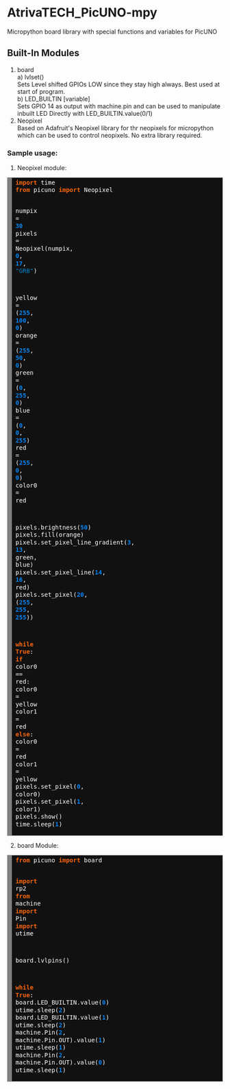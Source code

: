 # AtrivaTECH_PicUNO-mpy
Micropython board library with special functions and variables for PicUNO

## Built-In Modules
1) board<br>
   a) lvlset()<br>
     Sets Level shifted GPIOs LOW since they stay high always. Best used at start of program.<br>
   b) LED_BUILTIN [variable]<br>
     Sets GPIO 14 as output with machine.pin and can be used to manipulate inbuilt LED Directly with LED_BUILTIN.value(0/1)<br>
2) Neopixel<br>
   Based on Adafruit's Neopixel library for thr neopixels for micropython which can be used to control neopixels. No extra library required.

### Sample usage:
1) Neopixel module:<br>

   <!-- HTML generated using hilite.me -->
<div style="background: #111111; overflow:auto;width:auto;border:solid gray;border-width:.1em .1em .1em .8em;padding:.2em .6em;"><pre style="margin: 0; line-height: 125%"><span style="color: #fb660a; font-weight: bold">import</span> <span style="color: #ffffff">time</span>
<span style="color: #fb660a; font-weight: bold">from</span> <span style="color: #ffffff">picuno</span> <span style="color: #fb660a; font-weight: bold">import</span> <span style="color: #ffffff">Neopixel</span>
 
<span style="color: #ffffff">numpix</span> <span style="color: #ffffff">=</span> <span style="color: #0086f7; font-weight: bold">30</span>
<span style="color: #ffffff">pixels</span> <span style="color: #ffffff">=</span> <span style="color: #ffffff">Neopixel(numpix,</span> <span style="color: #0086f7; font-weight: bold">0</span><span style="color: #ffffff">,</span> <span style="color: #0086f7; font-weight: bold">17</span><span style="color: #ffffff">,</span> <span style="color: #0086d2">&quot;GRB&quot;</span><span style="color: #ffffff">)</span>
 
<span style="color: #ffffff">yellow</span> <span style="color: #ffffff">=</span> <span style="color: #ffffff">(</span><span style="color: #0086f7; font-weight: bold">255</span><span style="color: #ffffff">,</span> <span style="color: #0086f7; font-weight: bold">100</span><span style="color: #ffffff">,</span> <span style="color: #0086f7; font-weight: bold">0</span><span style="color: #ffffff">)</span>
<span style="color: #ffffff">orange</span> <span style="color: #ffffff">=</span> <span style="color: #ffffff">(</span><span style="color: #0086f7; font-weight: bold">255</span><span style="color: #ffffff">,</span> <span style="color: #0086f7; font-weight: bold">50</span><span style="color: #ffffff">,</span> <span style="color: #0086f7; font-weight: bold">0</span><span style="color: #ffffff">)</span>
<span style="color: #ffffff">green</span> <span style="color: #ffffff">=</span> <span style="color: #ffffff">(</span><span style="color: #0086f7; font-weight: bold">0</span><span style="color: #ffffff">,</span> <span style="color: #0086f7; font-weight: bold">255</span><span style="color: #ffffff">,</span> <span style="color: #0086f7; font-weight: bold">0</span><span style="color: #ffffff">)</span>
<span style="color: #ffffff">blue</span> <span style="color: #ffffff">=</span> <span style="color: #ffffff">(</span><span style="color: #0086f7; font-weight: bold">0</span><span style="color: #ffffff">,</span> <span style="color: #0086f7; font-weight: bold">0</span><span style="color: #ffffff">,</span> <span style="color: #0086f7; font-weight: bold">255</span><span style="color: #ffffff">)</span>
<span style="color: #ffffff">red</span> <span style="color: #ffffff">=</span> <span style="color: #ffffff">(</span><span style="color: #0086f7; font-weight: bold">255</span><span style="color: #ffffff">,</span> <span style="color: #0086f7; font-weight: bold">0</span><span style="color: #ffffff">,</span> <span style="color: #0086f7; font-weight: bold">0</span><span style="color: #ffffff">)</span>
<span style="color: #ffffff">color0</span> <span style="color: #ffffff">=</span> <span style="color: #ffffff">red</span>
 
<span style="color: #ffffff">pixels.brightness(</span><span style="color: #0086f7; font-weight: bold">50</span><span style="color: #ffffff">)</span>
<span style="color: #ffffff">pixels.fill(orange)</span>
<span style="color: #ffffff">pixels.set_pixel_line_gradient(</span><span style="color: #0086f7; font-weight: bold">3</span><span style="color: #ffffff">,</span> <span style="color: #0086f7; font-weight: bold">13</span><span style="color: #ffffff">,</span> <span style="color: #ffffff">green,</span> <span style="color: #ffffff">blue)</span>
<span style="color: #ffffff">pixels.set_pixel_line(</span><span style="color: #0086f7; font-weight: bold">14</span><span style="color: #ffffff">,</span> <span style="color: #0086f7; font-weight: bold">16</span><span style="color: #ffffff">,</span> <span style="color: #ffffff">red)</span>
<span style="color: #ffffff">pixels.set_pixel(</span><span style="color: #0086f7; font-weight: bold">20</span><span style="color: #ffffff">,</span> <span style="color: #ffffff">(</span><span style="color: #0086f7; font-weight: bold">255</span><span style="color: #ffffff">,</span> <span style="color: #0086f7; font-weight: bold">255</span><span style="color: #ffffff">,</span> <span style="color: #0086f7; font-weight: bold">255</span><span style="color: #ffffff">))</span>
 
<span style="color: #fb660a; font-weight: bold">while</span> <span style="color: #fb660a; font-weight: bold">True</span><span style="color: #ffffff">:</span>
    <span style="color: #fb660a; font-weight: bold">if</span> <span style="color: #ffffff">color0</span> <span style="color: #ffffff">==</span> <span style="color: #ffffff">red:</span>
       <span style="color: #ffffff">color0</span> <span style="color: #ffffff">=</span> <span style="color: #ffffff">yellow</span>
       <span style="color: #ffffff">color1</span> <span style="color: #ffffff">=</span> <span style="color: #ffffff">red</span>
    <span style="color: #fb660a; font-weight: bold">else</span><span style="color: #ffffff">:</span>
        <span style="color: #ffffff">color0</span> <span style="color: #ffffff">=</span> <span style="color: #ffffff">red</span>
        <span style="color: #ffffff">color1</span> <span style="color: #ffffff">=</span> <span style="color: #ffffff">yellow</span>
    <span style="color: #ffffff">pixels.set_pixel(</span><span style="color: #0086f7; font-weight: bold">0</span><span style="color: #ffffff">,</span> <span style="color: #ffffff">color0)</span>
    <span style="color: #ffffff">pixels.set_pixel(</span><span style="color: #0086f7; font-weight: bold">1</span><span style="color: #ffffff">,</span> <span style="color: #ffffff">color1)</span>
    <span style="color: #ffffff">pixels.show()</span>
    <span style="color: #ffffff">time.sleep(</span><span style="color: #0086f7; font-weight: bold">1</span><span style="color: #ffffff">)</span>
</pre></div>

2) board Module: <br>
 <!-- HTML generated using hilite.me --><div style="background: #111111; overflow:auto;width:auto;border:solid gray;border-width:.1em .1em .1em .8em;padding:.2em .6em;"><pre style="margin: 0; line-height: 125%"><span style="color: #fb660a; font-weight: bold">from</span> <span style="color: #ffffff">picuno</span> <span style="color: #fb660a; font-weight: bold">import</span> <span style="color: #ffffff">board</span>
<span style="color: #fb660a; font-weight: bold">import</span> <span style="color: #ffffff">rp2</span>
<span style="color: #fb660a; font-weight: bold">from</span> <span style="color: #ffffff">machine</span> <span style="color: #fb660a; font-weight: bold">import</span> <span style="color: #ffffff">Pin</span>
<span style="color: #fb660a; font-weight: bold">import</span> <span style="color: #ffffff">utime</span>

<span style="color: #ffffff">board.lvlpins()</span>

<span style="color: #fb660a; font-weight: bold">while</span> <span style="color: #fb660a; font-weight: bold">True</span><span style="color: #ffffff">:</span>
    <span style="color: #ffffff">board.LED_BUILTIN.value(</span><span style="color: #0086f7; font-weight: bold">0</span><span style="color: #ffffff">)</span>
    <span style="color: #ffffff">utime.sleep(</span><span style="color: #0086f7; font-weight: bold">2</span><span style="color: #ffffff">)</span>
    <span style="color: #ffffff">board.LED_BUILTIN.value(</span><span style="color: #0086f7; font-weight: bold">1</span><span style="color: #ffffff">)</span>
    <span style="color: #ffffff">utime.sleep(</span><span style="color: #0086f7; font-weight: bold">2</span><span style="color: #ffffff">)</span>
    <span style="color: #ffffff">machine.Pin(</span><span style="color: #0086f7; font-weight: bold">2</span><span style="color: #ffffff">,</span> <span style="color: #ffffff">machine.Pin.OUT).value(</span><span style="color: #0086f7; font-weight: bold">1</span><span style="color: #ffffff">)</span>
    <span style="color: #ffffff">utime.sleep(</span><span style="color: #0086f7; font-weight: bold">1</span><span style="color: #ffffff">)</span>
    <span style="color: #ffffff">machine.Pin(</span><span style="color: #0086f7; font-weight: bold">2</span><span style="color: #ffffff">,</span> <span style="color: #ffffff">machine.Pin.OUT).value(</span><span style="color: #0086f7; font-weight: bold">0</span><span style="color: #ffffff">)</span>
    <span style="color: #ffffff">utime.sleep(</span><span style="color: #0086f7; font-weight: bold">1</span><span style="color: #ffffff">)</span>
</pre></div>
